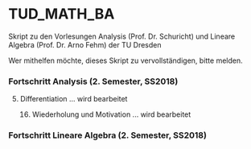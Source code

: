 # TUD_MATH_BA
Skript zu den Vorlesungen Analysis (Prof. Dr. Schuricht) und Lineare Algebra (Prof. Dr. Arno Fehm) der TU Dresden

Wer mithelfen möchte, dieses Skript zu vervollständigen, bitte melden.

### Fortschritt Analysis (2. Semester, SS2018)
5. Differentiation ... wird bearbeitet
  
    16. Wiederholung und Motivation ... wird bearbeitet



### Fortschritt Lineare Algebra (2. Semester, SS2018)
